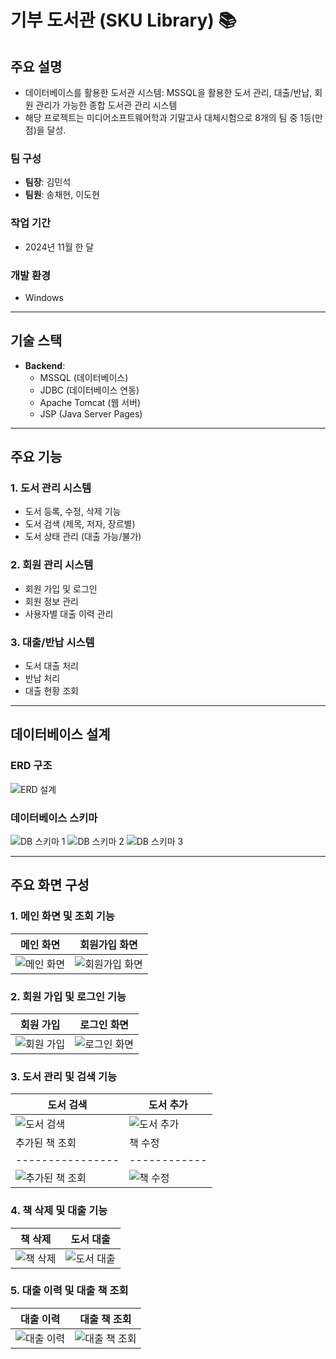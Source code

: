 # 기부 도서관 (SKU Library) 📚

## 주요 설명
- 데이터베이스를 활용한 도서관 시스템: MSSQL을 활용한 도서 관리, 대출/반납, 회원 관리가 가능한 종합 도서관 관리 시스템
- 해당 프로젝트는 미디어소프트웨어학과 기말고사 대체시험으로 8개의 팀 중 1등(만점)을 달성.

### 팀 구성
- **팀장**: 김민석
- **팀원**: 송채현, 이도현

### 작업 기간
- 2024년 11월 한 달

### 개발 환경
- Windows

---

## 기술 스택
- **Backend**:
  - MSSQL (데이터베이스)
  - JDBC (데이터베이스 연동)
  - Apache Tomcat (웹 서버)
  - JSP (Java Server Pages)

---

## 주요 기능

### 1. 도서 관리 시스템
- 도서 등록, 수정, 삭제 기능
- 도서 검색 (제목, 저자, 장르별)
- 도서 상태 관리 (대출 가능/불가)

### 2. 회원 관리 시스템
- 회원 가입 및 로그인
- 회원 정보 관리
- 사용자별 대출 이력 관리

### 3. 대출/반납 시스템
- 도서 대출 처리
- 반납 처리
- 대출 현황 조회

---

## 데이터베이스 설계

### ERD 구조
![ERD 설계](https://github.com/user-attachments/assets/c45b4547-efb8-4b18-a0ed-41eeddc08e39)

### 데이터베이스 스키마
![DB 스키마 1](https://github.com/user-attachments/assets/06571362-2d76-4377-8780-cad53eb15bc3)
![DB 스키마 2](https://github.com/user-attachments/assets/cd9a1198-ec35-4172-b269-ea73cd46ac60)
![DB 스키마 3](https://github.com/user-attachments/assets/5b6c0850-3eec-4964-b153-c933f3ef33ce)

---

## 주요 화면 구성

### 1. 메인 화면 및 조회 기능
| 메인 화면 | 회원가입 화면 |
|-----------|----------------|
| ![메인 화면](https://github.com/user-attachments/assets/6bf7c99f-46b6-46cb-b554-8b1080ed4b26) | ![회원가입 화면](https://github.com/user-attachments/assets/signup.jpg) |

### 2. 회원 가입 및 로그인 기능
| 회원 가입 | 로그인 화면 |
|-----------|--------------|
| ![회원 가입](https://github.com/user-attachments/assets/55ce6f97-dbd3-4ad5-b0ed-7c1a83b7070b) | ![로그인 화면](https://github.com/user-attachments/assets/55ce6f97-dbd3-4ad5-b0ed-7c1a83b7070b) |

### 3. 도서 관리 및 검색 기능
| 도서 검색 | 도서 추가 |
|-----------|------------|
| ![도서 검색](https://github.com/user-attachments/assets/748f684b-d80c-407f-a719-de0b5e57dab1) | ![도서 추가](https://github.com/user-attachments/assets/e2a93ad7-d971-4eb7-bd1c-c6a7af601108) |
| 추가된 책 조회 | 책 수정 |
|----------------|------------|
| ![추가된 책 조회](https://github.com/user-attachments/assets/63eab0bb-17d7-4e97-8026-0aa6cbeb5bbc) | ![책 수정](https://github.com/user-attachments/assets/ca1c4ed8-b6e5-4ffa-b266-b99208332088) |

### 4. 책 삭제 및 대출 기능
| 책 삭제 | 도서 대출 |
|---------|-----------|
| ![책 삭제](https://github.com/user-attachments/assets/4dc13413-bb3b-4e37-8e29-e27aac794893) | ![도서 대출](https://github.com/user-attachments/assets/e2b428c1-3406-42b1-a526-14b90fd9bbad) |

### 5. 대출 이력 및 대출 책 조회
| 대출 이력 | 대출 책 조회 |
|-----------|--------------|
| ![대출 이력](https://github.com/user-attachments/assets/98e2ef43-6e9d-4ad4-8728-3ac484ac6545) | ![대출 책 조회](https://github.com/user-attachments/assets/57a86683-caf0-4305-b670-8196e227d8c9) |
